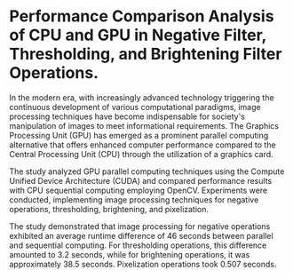 # Performance Comparison Analysis of CPU and GPU in Negative Filter, Thresholding, and Brightening Filter Operations.
In the modern era, with increasingly advanced technology triggering the continuous development of various computational paradigms, image processing techniques have become indispensable for society's manipulation of images to meet informational requirements. The Graphics Processing Unit (GPU) has emerged as a prominent parallel computing alternative that offers enhanced computer performance compared to the Central Processing Unit (CPU) through the utilization of a graphics card.

The study analyzed GPU parallel computing techniques using the Compute Unified Device Architecture (CUDA) and compared performance results with CPU sequential computing employing OpenCV. Experiments were conducted, implementing image processing techniques for negative operations, thresholding, brightening, and pixelization.

The study demonstrated that image processing for negative operations exhibited an average runtime difference of 46 seconds between parallel and sequential computing. For thresholding operations, this difference amounted to 3.2 seconds, while for brightening operations, it was approximately 38.5 seconds. Pixelization operations took 0.507 seconds.
